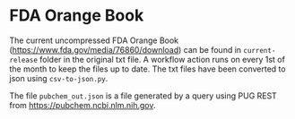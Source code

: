 # FDA Orange Book
The current uncompressed FDA Orange Book (https://www.fda.gov/media/76860/download) can be found in `current-release` folder in the original txt file. A workflow action runs on every 1st of the month to keep the files up to date. The txt files have been converted to json using `csv-to-json.py`. 

The file `pubchem_out.json` is a file generated by a query using PUG REST from https://pubchem.ncbi.nlm.nih.gov.

